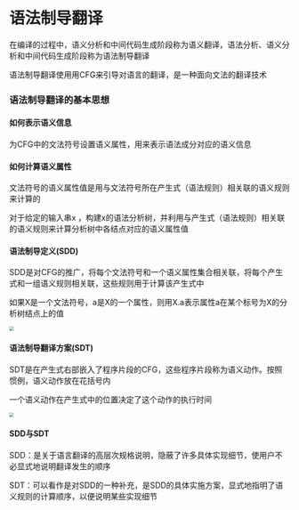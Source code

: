 # 语法制导翻译

在编译的过程中，语义分析和中间代码生成阶段称为语义翻译，语法分析、语义分析和中间代码生成阶段称为语法制导翻译

语法制导翻译使用用CFG来引导对语言的翻译，是一种面向文法的翻译技术

### 语法制导翻译的基本思想

#### 如何表示语义信息

为CFG中的文法符号设置语义属性，用来表示语法成分对应的语义信息

#### 如何计算语义属性

文法符号的语义属性值是用与文法符号所在产生式（语法规则）相关联的语义规则来计算的

对于给定的输入串x ，构建x的语法分析树，并利用与产生式（语法规则）相关联的语义规则来计算分析树中各结点对应的语义属性值

#### 语法制导定义(SDD)

SDD是对CFG的推广，将每个文法符号和一个语义属性集合相关联，将每个产生式和一组语义规则相关联，这些规则用于计算该产生式中

如果X是一个文法符号，a是X的一个属性，则用X.a表示属性a在某个标号为X的分析树结点上的值

<img src="C:\Users\27923\Desktop\编译原理\微信截图_20250117131551.png" style="zoom:50%;" />

#### 语法制导翻译方案(SDT)

SDT是在产生式右部嵌入了程序片段的CFG，这些程序片段称为语义动作。按照惯例，语义动作放在花括号内

一个语义动作在产生式中的位置决定了这个动作的执行时间

<img src="C:\Users\27923\Desktop\编译原理\微信截图_20250117131651.png" style="zoom:50%;" />

#### SDD与SDT

SDD：是关于语言翻译的高层次规格说明，隐蔽了许多具体实现细节，使用户不必显式地说明翻译发生的顺序

SDT：可以看作是对SDD的一种补充，是SDD的具体实施方案，显式地指明了语义规则的计算顺序，以便说明某些实现细节